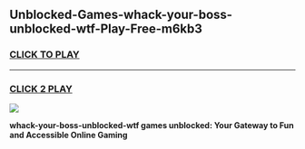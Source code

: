 
## Unblocked-Games-whack-your-boss-unblocked-wtf-Play-Free-m6kb3
<h3>
<a href="https://premium76.site?title=whack-your-boss-unblocked-wtf&ref=18A1">CLICK TO PLAY</a></h3>
<hr>

<h3>
<a href="https://premium76.site?title=whack-your-boss-unblocked-wtf&ref=18A1">CLICK 2 PLAY</a>
  
</h3>

<a href="https://premium76.site?title=whack-your-boss-unblocked-wtf&ref=18A1"><img src="https://clearcache.store/games.png"></a>


**whack-your-boss-unblocked-wtf games unblocked: Your Gateway to Fun and Accessible Online Gaming**
